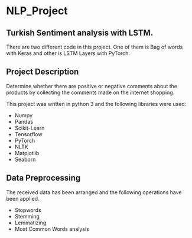 # NLP_Project

## Turkish Sentiment analysis with LSTM.

There are two different code in this project. One of them is Bag of words with Keras and other is LSTM Layers with PyTorch.

## Project Description

Determine whether there are positive or negative comments about the products by collecting the comments made on the internet shopping.


This project was written in python 3 and the following libraries were used:

- Numpy
- Pandas
- Scikit-Learn
- Tensorflow
- PyTorch
- NLTK
- Matplotlib
- Seaborn

## Data Preprocessing

The received data has been arranged and the following operations have been applied.

- Stopwords
- Stemming
- Lemmatizing
- Most Common Words analysis

